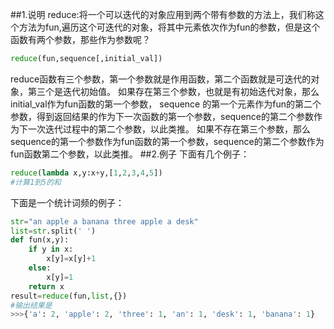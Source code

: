 ##1.说明
reduce:将一个可以迭代的对象应用到两个带有参数的方法上，我们称这个方法为fun,遍历这个可迭代的对象，将其中元素依次作为fun的参数，但是这个函数有两个参数，那些作为参数呢？

```python
reduce(fun,sequence[,initial_val])
```
reduce函数有三个参数，第一个参数就是作用函数，第二个函数就是可迭代的对象，第三个是迭代初始值。
如果存在第三个参数，也就是有初始迭代对象，那么 initial_val作为fun函数的第一个参数， sequence 的第一个元素作为fun的第二个参数，得到返回结果的作为下一次函数的第一个参数，sequence的第二个参数作为下一次迭代过程中的第二个参数，以此类推。
如果不存在第三个参数，那么sequence的第一个参数作为fun函数的第一个参数，sequence的第二个参数作为fun函数第二个参数，以此类推。
##2.例子
下面有几个例子：

```python
reduce(lambda x,y:x+y,[1,2,3,4,5])
#计算1到5的和
```
下面是一个统计词频的例子：

```python
str="an apple a banana three apple a desk"
list=str.split(' ')
def fun(x,y):
	if y in x:
		x[y]=x[y]+1
	else:
		x[y]=1
	return x
result=reduce(fun,list,{})
#输出结果是
>>>{'a': 2, 'apple': 2, 'three': 1, 'an': 1, 'desk': 1, 'banana': 1}
```


